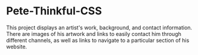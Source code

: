 # Pete-Thinkful-CSS

This project displays an artist's work, background, and contact information. There are images of his artwork and links to easily contact him through different channels, as well as links to navigate to a particular section of his website.
